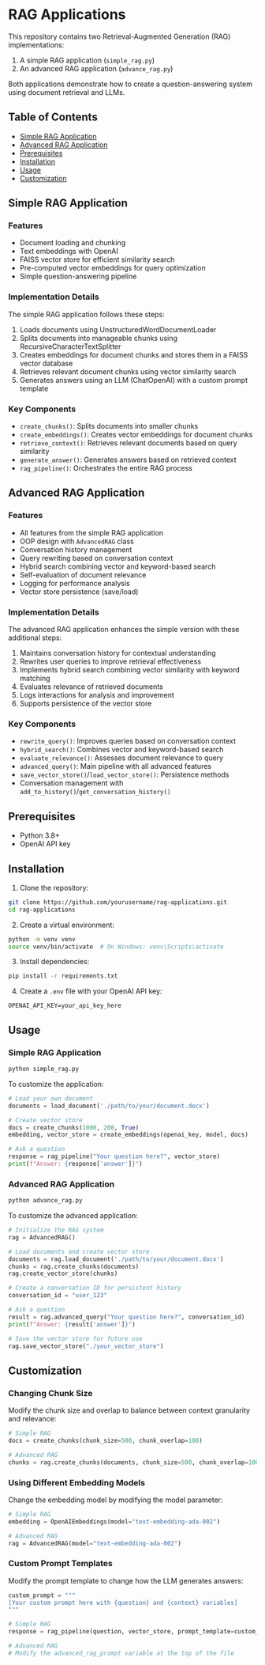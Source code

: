 # RAG Applications

This repository contains two Retrieval-Augmented Generation (RAG) implementations:
1. A simple RAG application (`simple_rag.py`)
2. An advanced RAG application (`advance_rag.py`)

Both applications demonstrate how to create a question-answering system using document retrieval and LLMs.

## Table of Contents
- [Simple RAG Application](#simple-rag-application)
- [Advanced RAG Application](#advanced-rag-application)
- [Prerequisites](#prerequisites)
- [Installation](#installation)
- [Usage](#usage)
- [Customization](#customization)

## Simple RAG Application

### Features
- Document loading and chunking
- Text embeddings with OpenAI
- FAISS vector store for efficient similarity search
- Pre-computed vector embeddings for query optimization
- Simple question-answering pipeline

### Implementation Details
The simple RAG application follows these steps:
1. Loads documents using UnstructuredWordDocumentLoader
2. Splits documents into manageable chunks using RecursiveCharacterTextSplitter
3. Creates embeddings for document chunks and stores them in a FAISS vector database
4. Retrieves relevant document chunks using vector similarity search
5. Generates answers using an LLM (ChatOpenAI) with a custom prompt template

### Key Components
- `create_chunks()`: Splits documents into smaller chunks
- `create_embeddings()`: Creates vector embeddings for document chunks
- `retrieve_context()`: Retrieves relevant documents based on query similarity
- `generate_answer()`: Generates answers based on retrieved context
- `rag_pipeline()`: Orchestrates the entire RAG process

## Advanced RAG Application

### Features
- All features from the simple RAG application
- OOP design with `AdvancedRAG` class
- Conversation history management
- Query rewriting based on conversation context
- Hybrid search combining vector and keyword-based search
- Self-evaluation of document relevance
- Logging for performance analysis
- Vector store persistence (save/load)

### Implementation Details
The advanced RAG application enhances the simple version with these additional steps:
1. Maintains conversation history for contextual understanding
2. Rewrites user queries to improve retrieval effectiveness
3. Implements hybrid search combining vector similarity with keyword matching
4. Evaluates relevance of retrieved documents
5. Logs interactions for analysis and improvement
6. Supports persistence of the vector store

### Key Components
- `rewrite_query()`: Improves queries based on conversation context
- `hybrid_search()`: Combines vector and keyword-based search
- `evaluate_relevance()`: Assesses document relevance to query
- `advanced_query()`: Main pipeline with all advanced features
- `save_vector_store()`/`load_vector_store()`: Persistence methods
- Conversation management with `add_to_history()`/`get_conversation_history()`

## Prerequisites
- Python 3.8+
- OpenAI API key

## Installation

1. Clone the repository:
```bash
git clone https://github.com/yourusername/rag-applications.git
cd rag-applications
```

2. Create a virtual environment:
```bash
python -m venv venv
source venv/bin/activate  # On Windows: venv\Scripts\activate
```

3. Install dependencies:
```bash
pip install -r requirements.txt
```

4. Create a `.env` file with your OpenAI API key:
```
OPENAI_API_KEY=your_api_key_here
```

## Usage

### Simple RAG Application

```bash
python simple_rag.py
```

To customize the application:
```python
# Load your own document
documents = load_document('./path/to/your/document.docx')

# Create vector store
docs = create_chunks(1000, 200, True)
embedding, vector_store = create_embeddings(openai_key, model, docs)

# Ask a question
response = rag_pipeline("Your question here?", vector_store)
print(f"Answer: {response['answer']}")
```

### Advanced RAG Application

```bash
python advance_rag.py
```

To customize the advanced application:
```python
# Initialize the RAG system
rag = AdvancedRAG()

# Load documents and create vector store
documents = rag.load_document('./path/to/your/document.docx')
chunks = rag.create_chunks(documents)
rag.create_vector_store(chunks)

# Create a conversation ID for persistent history
conversation_id = "user_123"

# Ask a question
result = rag.advanced_query("Your question here?", conversation_id)
print(f"Answer: {result['answer']}")

# Save the vector store for future use
rag.save_vector_store("./your_vector_store")
```

## Customization

### Changing Chunk Size
Modify the chunk size and overlap to balance between context granularity and relevance:
```python
# Simple RAG
docs = create_chunks(chunk_size=500, chunk_overlap=100)

# Advanced RAG
chunks = rag.create_chunks(documents, chunk_size=500, chunk_overlap=100)
```

### Using Different Embedding Models
Change the embedding model by modifying the model parameter:
```python
# Simple RAG
embedding = OpenAIEmbeddings(model="text-embedding-ada-002")

# Advanced RAG
rag = AdvancedRAG(model="text-embedding-ada-002")
```

### Custom Prompt Templates
Modify the prompt template to change how the LLM generates answers:
```python
custom_prompt = """
[Your custom prompt here with {question} and {context} variables]
"""

# Simple RAG
response = rag_pipeline(question, vector_store, prompt_template=custom_prompt)

# Advanced RAG
# Modify the advanced_rag_prompt variable at the top of the file
```
